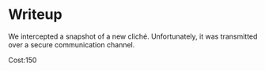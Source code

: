 # Writeup

We intercepted a snapshot of a new cliché. Unfortunately, it was transmitted over a secure communication channel.

Cost:150
